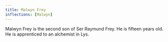 ```yaml
---
title: Malwyn Frey
inflections: [Malwyn]
---
```


Malwyn Frey is the second son of Ser Raymund Frey. He is fifteen years old. He is apprenticed to an alchemist in Lys.


